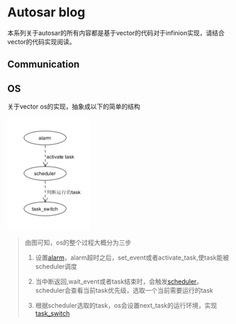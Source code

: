 # Autosar blog
本系列关于autosar的所有内容都是基于vector的代码对于infinion实现，请结合vector的代码实现阅读。

## Communication


## OS
关于vector os的实现，抽象成以下的简单的结构

![vecotr os](./os_structure.png)

>由图可知，os的整个过程大概分为三步
>
>1. 设置[alarm](./alarm1.html)，alarm超时之后，set_event或者activate_task,使task能被scheduler调度
>
>2. 当中断返回,wait_event或者task结束时，会触发[scheduler](./scheduler.html)。scheduler会查看当前task优先级，选取一个当前需要运行的task
>
>3. 根据scheduler选取的task，os会设置next_task的运行环境，实现[task_switch](./task_switch.html)
